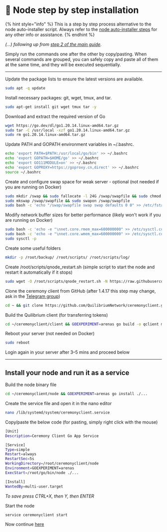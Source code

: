 # 🔢 Node step by step installation

{% hint style="info" %}
This is a step by step process alternative to the node auto-installer script. Always refer to the [node auto-installer steps](../archive/old-node-auto-installer.md) for any other info or assistance.
{% endhint %}

_(...) following up from_ [_step 2 of the main guide_](https://app.gitbook.com/o/OarGuxi0cVButvqcFwRt/s/wYHoFaVat0JopE1zxmDI/node-auto-installer#step-2)_._

Simply run the commands one after the other by copy/pasting. When several commands are grouped, you can safely copy and paste all of them at the same time, and they will be executed sequentially.

***

Update the package lists to ensure the latest versions are available.

```bash
sudo apt -q update
```

Install necessary packages: git, wget, tmux, and tar.

```bash
sudo apt-get install git wget tmux tar -y
```

Download and extract the required version of Go

```bash
wget https://go.dev/dl/go1.20.14.linux-amd64.tar.gz
sudo tar -C /usr/local -xzf go1.20.14.linux-amd64.tar.gz
sudo rm go1.20.14.linux-amd64.tar.gz
```

Update PATH and GOPATH environment variables in \~/.bashrc.

```bash
echo 'export PATH=$PATH:/usr/local/go/bin' >> ~/.bashrc
echo 'export GOPATH=$HOME/go' >> ~/.bashrc
echo 'export GO111MODULE=on' >> ~/.bashrc
echo 'export GOPROXY=https://goproxy.cn,direct' >> ~/.bashrc
source ~/.bashrc
```

Create and configure swap space for weak server - optional (not needed if you are running on Docker)

```bash
sudo mkdir /swap && sudo fallocate -l 24G /swap/swapfile && sudo chmod 600 /swap/swapfile
sudo mkswap /swap/swapfile && sudo swapon /swap/swapfile
sudo bash -c 'echo "/swap/swapfile swap swap defaults 0 0" >> /etc/fstab'
```

Modify network buffer sizes for better performance (likely won't work if you are running on Docker)

```bash
sudo bash -c 'echo -e "\nnet.core.rmem_max=600000000" >> /etc/sysctl.conf'
sudo bash -c 'echo -e "\nnet.core.wmem_max=600000000" >> /etc/sysctl.conf'
sudo sysctl -p
```

Create some useful folders

```bash
mkdir -p /root/backup/ /root/scripts/ /root/scripts/log/
```

Create /root/scripts/qnode\_restart.sh (simple script to start the node and restart it automatically if it stops)

```bash
sudo wget -O /root/scripts/qnode_restart.sh -N https://raw.githubusercontent.com/lamat1111/quilibrium-node-auto-installer/master/qnode_restart && sudo chmod +x /root/scripts/qnode_restart.sh
```

Clone the ceremony client from GitHub (after 1.4.17 this step may change, ask in the [Telegram group](https://t.me/quilibrium))

```bash
cd ~ && git clone https://github.com/QuilibriumNetwork/ceremonyclient.git
```

Build the Quilibrium client (for transferring tokens)

```bash
cd ~/ceremonyclient/client && GOEXPERIMENT=arenas go build -o qclient main.go
```

Reboot your server (not needed on Docker)

```bash
sudo reboot
```

Login again in your server after 3–5 mins and proceed below

***

## Install your node and run it as a service

Build the node binary file

```bash
cd ~/ceremonyclient/node && GOEXPERIMENT=arenas go install ./...
```

Create the service file and open it in the nano editor

```bash
nano /lib/systemd/system/ceremonyclient.service
```

Copy/paste the below code (for pasting, simply right click with the mouse)

```bash
[Unit]
Description=Ceremony Client Go App Service

[Service]
Type=simple
Restart=always
RestartSec=5s
WorkingDirectory=/root/ceremonyclient/node
Environment=GOEXPERIMENT=arenas
ExecStart=/root/go/bin/node ./...

[Install]
WantedBy=multi-user.target
```

_To save press CTRL+X, then Y, then ENTER_

Start the node

```bash
service ceremonyclient start
```

Now continue [here](../archive/old-node-auto-installer.md#step-5)
